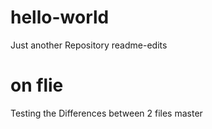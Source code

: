 # hello-world
Just another Repository
readme-edits


on flie
=======
Testing the Differences between 2 files
 master